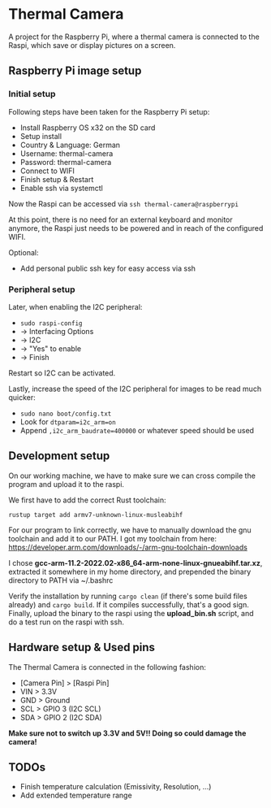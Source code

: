 # Thermal Camera

A project for the Raspberry Pi, where a thermal camera is connected to the Raspi, which save or display pictures on a screen.

## Raspberry Pi image setup

### Initial setup

Following steps have been taken for the Raspberry Pi setup:

- Install Raspberry OS x32 on the SD card
- Setup install
- Country & Language: German
- Username: thermal-camera
- Password: thermal-camera
- Connect to WIFI
- Finish setup & Restart
- Enable ssh via systemctl

Now the Raspi can be accessed via `ssh thermal-camera@raspberrypi`

At this point, there is no need for an external keyboard and monitor anymore, the Raspi just needs to be powered and in reach of the configured WIFI.

Optional:

- Add personal public ssh key for easy access via ssh

### Peripheral setup

Later, when enabling the I2C peripheral:

- `sudo raspi-config`
- -> Interfacing Options
- -> I2C
- -> "Yes" to enable
- -> Finish

Restart so I2C can be activated.

Lastly, increase the speed of the I2C peripheral for images to be read much quicker:

- `sudo nano boot/config.txt`
- Look for `dtparam=i2c_arm=on`
- Append `,i2c_arm_baudrate=400000` or whatever speed should be used

## Development setup

On our working machine, we have to make sure we can cross compile the program and upload it to the raspi.

We first have to add the correct Rust toolchain:

`rustup target add armv7-unknown-linux-musleabihf`

For our program to link correctly, we have to manually download the gnu toolchain and add it to our PATH. I got my toolchain from here: <https://developer.arm.com/downloads/-/arm-gnu-toolchain-downloads>

I chose **gcc-arm-11.2-2022.02-x86_64-arm-none-linux-gnueabihf.tar.xz**, extracted it somewhere in my home directory, and prepended the binary directory to PATH via ~/.bashrc

Verify the installation by running `cargo clean` (if there's some build files already) and `cargo build`. If it compiles successfully, that's a good sign. Finally, upload the binary to the raspi using the **upload_bin.sh** script, and do a test run on the raspi with ssh.

## Hardware setup & Used pins

The Thermal Camera is connected in the following fashion:

- [Camera Pin] > [Raspi Pin]
- VIN > 3.3V
- GND > Ground
- SCL > GPIO 3 (I2C SCL)
- SDA > GPIO 2 (I2C SDA)

**Make sure not to switch up 3.3V and 5V!! Doing so could damage the camera!**

## TODOs

- Finish temperature calculation (Emissivity, Resolution, ...)
- Add extended temperature range
